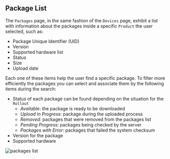 ## Package List

The `Packages` page, in the same fashion of the `Devices` page, exhibit a list with information about the packages inside a specific `Product` the user selected, such as:

- Package Unique Identifier (UID)
- Version
- Supported hardware list
- Status
- Size
- Upload date

Each one of these items help the user find a specific package. To filter more efficiently the packages you can select and associate them by the following items during the search:

- Status of each package can be found depending on the situation for the `Rollout`
  - _Available_: the package is ready to be downloaded
  - _Upload in Progress_: package during the uploaded process
  - _Removed_: packages that were removed from the packages list
  - _Pending Progress_: packages being checked by the server
  - _Packages with Error_: packages that failed the system checksum
- Version for the package
- Supported hardware

![packages list](/img/Dashboard/packageList.png)
